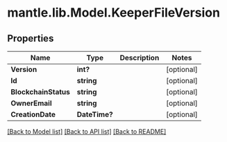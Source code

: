# mantle.lib.Model.KeeperFileVersion
## Properties

Name | Type | Description | Notes
------------ | ------------- | ------------- | -------------
**Version** | **int?** |  | [optional] 
**Id** | **string** |  | [optional] 
**BlockchainStatus** | **string** |  | [optional] 
**OwnerEmail** | **string** |  | [optional] 
**CreationDate** | **DateTime?** |  | [optional] 

[[Back to Model list]](../README.md#documentation-for-models) [[Back to API list]](../README.md#documentation-for-api-endpoints) [[Back to README]](../README.md)

